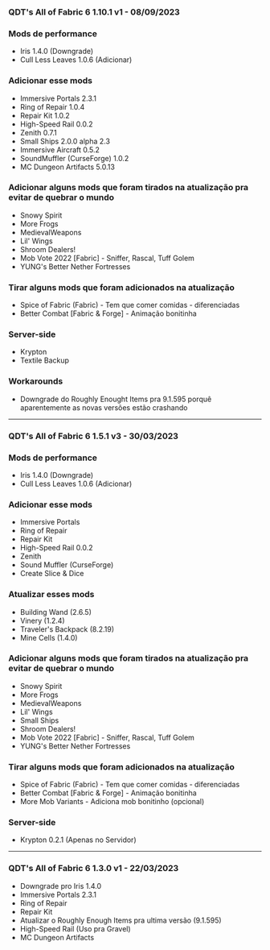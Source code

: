 ### QDT's All of Fabric 6 1.10.1 v1 - 08/09/2023
### Mods de performance
- Iris 1.4.0 (Downgrade)
- Cull Less Leaves 1.0.6 (Adicionar)

### Adicionar esse mods
- Immersive Portals 2.3.1
- Ring of Repair 1.0.4
- Repair Kit 1.0.2
- High-Speed Rail 0.0.2
- Zenith 0.7.1
- Small Ships 2.0.0 alpha 2.3
- Immersive Aircraft 0.5.2
- SoundMuffler (CurseForge) 1.0.2
- MC Dungeon Artifacts 5.0.13

### Adicionar alguns mods que foram tirados na atualização pra evitar de quebrar o mundo
- Snowy Spirit
- More Frogs
- MedievalWeapons 
- Lil' Wings
- Shroom Dealers!
- Mob Vote 2022 [Fabric] - Sniffer, Rascal, Tuff Golem
- YUNG's Better Nether Fortresses

### Tirar alguns mods que foram adicionados na atualização
- Spice of Fabric (Fabric) - Tem que comer comidas - diferenciadas
- Better Combat [Fabric & Forge] - Animação bonitinha

### Server-side
- Krypton
- Textile Backup

### Workarounds
- Downgrade do Roughly Enought Items pra 9.1.595 porquê aparentemente as novas versões estão crashando

---

### QDT's All of Fabric 6 1.5.1 v3 - 30/03/2023
### Mods de performance
- Iris 1.4.0 (Downgrade)
- Cull Less Leaves 1.0.6 (Adicionar)

### Adicionar esse mods
- Immersive Portals
- Ring of Repair
- Repair Kit
- High-Speed Rail 0.0.2
- Zenith
- Sound Muffler (CurseForge)
- Create Slice & Dice

### Atualizar esses mods
- Building Wand (2.6.5)
- Vinery (1.2.4)
- Traveler's Backpack (8.2.19)
- Mine Cells (1.4.0)

### Adicionar alguns mods que foram tirados na atualização pra evitar de quebrar o mundo
- Snowy Spirit
- More Frogs
- MedievalWeapons 
- Lil' Wings
- Small Ships
- Shroom Dealers!
- Mob Vote 2022 [Fabric] - Sniffer, Rascal, Tuff Golem
- YUNG's Better Nether Fortresses

### Tirar alguns mods que foram adicionados na atualização
- Spice of Fabric (Fabric) - Tem que comer comidas - diferenciadas
- Better Combat [Fabric & Forge] - Animação bonitinha
- More Mob Variants - Adiciona mob bonitinho (opcional)

### Server-side
- Krypton 0.2.1 (Apenas no Servidor)

---

### QDT's All of Fabric 6 1.3.0 v1 - 22/03/2023
- Downgrade pro Iris 1.4.0
- Immersive Portals 2.3.1
- Ring of Repair
- Repair Kit 
- Atualizar o Roughly Enough Items pra ultima versão (9.1.595)
- High-Speed Rail (Uso pra Gravel)
- MC Dungeon Artifacts

